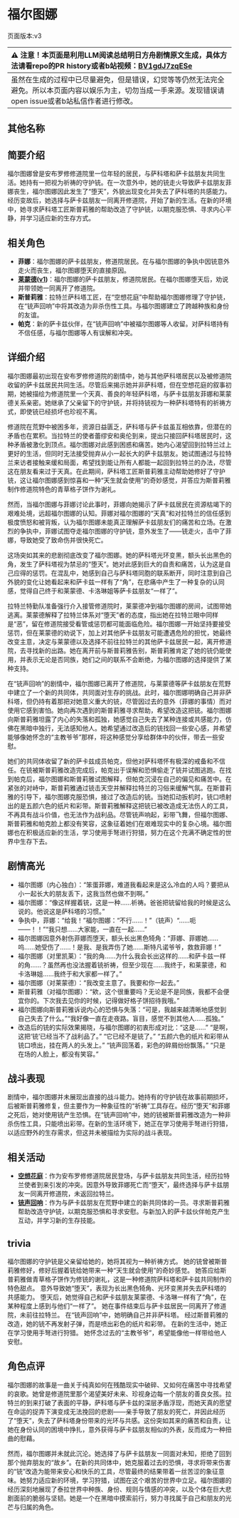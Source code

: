 # 福尔图娜
页面版本:v3
 

| :warning: 注意！本页面是利用LLM阅读总结明日方舟剧情原文生成，具体方法请看repo的PR history或者b站视频：[BV1gdJ7zqESe](https://www.bilibili.com/video/BV1gdJ7zqESe/)         |
|:----------------------------|
| 虽然在生成的过程中已尽量避免，但是错误，幻觉等等仍然无法完全避免。所以本页面内容以娱乐为主，切勿当成一手来源。发现错误请open issue或者b站私信作者进行修改。|



## 其他名称

## 简要介绍
福尔图娜曾是安布罗修修道院里一位年轻的居民，与萨科塔和萨卡兹朋友共同生活。她持有一把视为祈祷的守护铳。在一次意外中，她的铳走火导致萨卡兹朋友菲娜丧生，福尔图娜因此发生了“堕天”，外貌出现变化并失去了萨科塔的共感能力。经历变故后，她选择与萨卡兹朋友一同离开修道院，开始了新的生活。在新的环境中，她寻求萨科塔工匠斯普莉雅的帮助改造了守护铳，以期克服恐惧、寻求内心平静，并学习适应新的生存方式。
## 相关角色
-   **菲娜**：福尔图娜的萨卡兹朋友，修道院居民。在与福尔图娜的争执中因铳意外走火而丧生，福尔图娜堕天的直接原因。
-   **[莱蒙德](extended_char_lai_meng_de.md)([v1](../chars/extended_char_lai_meng_de.md))**：福尔图娜的萨卡兹朋友，修道院居民。在福尔图娜堕天后，劝说并带领她一同离开了修道院。
-   **斯普莉雅**：拉特兰萨科塔工匠，在“空想花庭”中帮助福尔图娜修理了守护铳，在“铳声回响”中将其改造为非杀伤性工具。与福尔图娜建立了跨越种族和身份的友谊。
-   **帕克**：新的萨卡兹伙伴，在“铳声回响”中被福尔图娜等人收留。对萨科塔持有不信任感，与福尔图娜等人有误解和冲突。
## 详细介绍
福尔图娜最初出现在安布罗修修道院的剧情中，她与其他萨科塔居民以及被修道院收留的萨卡兹居民共同生活。尽管后来揭示她并非萨科塔，但在空想花庭的叙事初期，她被描绘为修道院里一个天真、善良的年轻萨科塔，与萨卡兹朋友菲娜和莱蒙德关系亲密。她继承了父亲留下的守护铳，并将持铳视为一种萨科塔特有的祈祷方式，即使铳已经损坏也珍视不离。

修道院在荒野中被困多年，资源日益匮乏，萨科塔与萨卡兹虽互相依靠，但潜在的矛盾也在累积。当拉特兰的使者蕾缪安和奥伦到来，提出只接回萨科塔居民时，这种矛盾被激化到顶点。福尔图娜对此感到困惑和痛苦。她内心渴望回到拉特兰过上更好的生活，但同时无法接受抛弃从小一起长大的萨卡兹朋友。她试图通过与拉特兰来访者接触来缓和局面，希望找到能让所有人都能一起回到拉特兰的办法，尽管这在朋友看来过于天真。在此期间，萨科塔工匠斯普莉雅主动帮助她修好了守护铳，这让福尔图娜感到惊喜和一种“天生就会使用”的奇妙感觉，并答应为斯普莉雅制作修道院特色的青草格子饼作为谢礼。

然而，当福尔图娜与菲娜讨论此事时，菲娜向她揭示了萨卡兹居民在资源枯竭下的艰难处境，远超福尔图娜的认知。菲娜对福尔图娜的“天真”和对拉特兰的信任感到极度愤怒和被背叛，认为福尔图娜未能真正理解萨卡兹朋友们的痛苦和立场。在激烈的争执中，菲娜试图夺走福尔图娜的守护铳，意外发生了——铳走火，击中了菲娜，导致她受了致命伤并很快死亡。

这场突如其来的悲剧彻底改变了福尔图娜。她的萨科塔光环变黑，额头长出黑色的角，发生了萨科塔视为禁忌的“堕天”。她对此感到巨大的自责和痛苦，认为这是自己应得的惩罚。在混乱中，她感到自己与萨科塔同胞的联系断开，同时注意到自己外貌的变化让她看起来和萨卡兹一样有了“角”，在悲痛中产生了一种复杂的认同感，觉得自己终于和莱蒙德、卡洛琳姐等萨卡兹朋友“一样了”。

拉特兰特勤队准备强行介入接管修道院时，莱蒙德冲到福尔图娜的房间，试图带她逃离。莱蒙德解释了拉特兰体系对“堕天”者的态度，指出她在拉特兰眼中同样是“恶”，留在修道院接受看管或惩罚都可能面临危险。福尔图娜一开始坚持要接受惩罚，但在莱蒙德的劝说下，加上对其他萨卡兹朋友可能遭遇危险的担忧，她最终改变主意，决定与莱蒙德以及选择不前往拉特兰的其他萨卡兹居民一起，离开修道院，去寻找新的出路。她在离开前与斯普莉雅告别，斯普莉雅肯定了她的铳仍能使用，并表示无论是否同族，她们之间的联系不会断绝，为福尔图娜的选择提供了某种支持。

在“铳声回响”的剧情中，福尔图娜已离开了修道院，与莱蒙德等萨卡兹朋友在荒野中建立了一个新的共同体，共同面对生存的挑战。此时，福尔图娜明确自己并非萨科塔，但仍持有着那把对她意义重大的铳，尽管因过去的意外（菲娜的事情）而对使用它感到害怕。她向再次遇到的斯普莉雅寻求帮助，希望改造这把铳。福尔图娜向斯普莉雅坦露了内心的失落和孤独，她感觉自己失去了某种连接或共感能力，仿佛在黑暗中独行，无法感知他人。她希望通过改造后的铳找回一些安心感，并希望能够像她怀念的“主教爷爷”那样，将这种感觉分享给群体中的伙伴，带去一些安慰。

她们的共同体收留了新的萨卡兹成员帕克，但他对萨科塔怀有极深的戒备和不信任。在铳被斯普莉雅改造完成后，帕克出于误解和恐惧偷走了铳并试图逃跑。在找到帕克后，福尔图娜和斯普莉雅试图解释，但帕克沉浸在自己的偏见和痛苦中。在紧张的对峙中，斯普莉雅通过铳击天空并解释拉特兰的习俗来缓解气氛。在斯普莉雅的引导下，福尔图娜克服恐惧，接过了改造后的铳。当她扣动扳机时，铳口喷射出的是五颜六色的纸片和彩带。斯普莉雅解释这把铳已被改造成无法伤人的工具，不再具有战斗价值，也无法作为战利品。尽管铳声响起，彩带飞舞，但福尔图娜、斯普莉雅和帕克脸上都没有笑容，这象征着她们在艰难现实中的复杂心境。福尔图娜也在积极适应新的生活，学习使用手弩进行狩猎，努力在这个充满不确定性的世界中生存下去。
## 剧情高光
*   福尔图娜（内心独白）：“笨蛋菲娜，难道我看起来是这么冷血的人吗？要把从小一起长大的朋友丢下，这我当然也做不到啊。”
*   福尔图娜：“像这样握着铳，这是一种......祈祷。爸爸把铳留给我的时候是这么说的。他说这是萨科塔的习惯。”
*   争执中，菲娜：“给我！”福尔图娜：“不行......！”（铳声）“......呃——！！”“我只想......大家能，一直在一起......”
*   福尔图娜因意外射伤菲娜而堕天，额头长出黑色犄角：“菲娜、菲娜她......呜......她受伤了......！是我、是我弄伤了她......斯特凡诺爷爷，救救菲娜！”
*   福尔图娜（对里凯莱）：“我的角......为什么我会长出这样的......和萨卡兹一样的角......？虽然再也没法握着铳祈祷，但至少现在......我终于，和莱蒙德，和卡洛琳姐......我终于和大家都一样了。”
*   福尔图娜（对莱蒙德）：“我改变主意了。我要和你一起去。”
*   斯普莉雅（对福尔图娜）：“欸，这个很重要吗？无论是不是同族，我都不会便宜你的。下次我去见你的时候，记得做好格子饼招待我哦。”
*   福尔图娜向斯普莉雅诉说内心的恐惧与失落：“可是，我越来越清晰地感觉到自己失去了什么。”“我好像一直在走夜路。盲目，感觉不到其他人......孤独。”
*   改造后的铳的实际效果揭晓，与福尔图娜的初衷形成对比：“这是......” “是啊，这把‘铳’已经当不了战利品了。” “它已经不是铳了。” “五颜六色的纸片和彩带从铳口喷出，挂在两人的头发上。” “铳声回荡着，彩色的碎屑纷纷飘落。” “只是在场的人脸上，都没有笑容。”
## 战斗表现
剧情中，福尔图娜并未展现出直接的战斗能力。她持有的守护铳在故事前期损坏，后被斯普莉雅修复，但主要作为一种象征性的“祈祷”工具存在。经历“堕天”和菲娜之死后，她对使用铳产生恐惧。在“铳声回响”中，她的铳被斯普莉雅改造为一种非杀伤性工具，只能喷出彩带。在新的生活环境下，她正在学习使用手弩进行狩猎，以适应野外的生存需求，但这并未被描绘为实际的战斗表现。
## 相关活动
-   **[空想花庭](../stories/act26side.md)**：作为安布罗修修道院居民登场，与萨卡兹朋友共同生活，经历拉特兰使者到来引发的冲突。因意外导致菲娜死亡而“堕天”，最终选择与萨卡兹朋友一同离开修道院，未返回拉特兰。
-   **[铳声回响](../stories/story_spuria_set_1.md)**：作为与萨卡兹朋友在荒野中建立的新共同体的一员。寻求斯普莉雅帮助改造守护铳，以期克服恐惧和寻求安慰。与新加入的萨卡兹伙伴帕克产生互动，并学习新的生存技能。
## trivia
福尔图娜的守护铳是父亲留给她的，她将其视为一种祈祷方式。
她的铳曾被斯普莉雅修好，修好后握着铳给她带来一种“天生就会使用”的奇妙感觉。
她答应给斯普莉雅做青草格子饼作为修铳的谢礼，这是一种修道院萨科塔和萨卡兹共同制作的特色甜点。
意外导致她“堕天”，表现为长出黑色犄角、光环变黑并失去萨科塔的共感能力。
堕天后，她觉得自己和萨卡兹朋友莱蒙德、卡洛琳一样有了“角”，在某种程度上感到与他们“一样了”。
她在事件结束后与萨卡兹居民一同离开了修道院，未前往拉特兰。
在“铳声回响”中，她明确自己并非萨科塔。
经过斯普莉雅的改造，她的铳不再发射子弹，而是喷出彩色的纸片和彩带。
在新的生活中，她正在学习使用手弩进行狩猎。
她怀念过去的“主教爷爷”，希望能像他一样带给他人安慰。
## 角色点评
福尔图娜的故事是一曲关于纯真如何在残酷现实中破碎、又如何在痛苦中寻找希望的哀歌。她曾是修道院里那个渴望美好未来、珍视身边每一个朋友的善良女孩。拉特兰的到来打破了表面的平静，萨科塔与萨卡兹的深层矛盾浮现，而她天真的愿望在命运的捉弄下演变成无法挽回的悲剧——亲手导致了朋友的死亡，并因此经历了“堕天”，失去了萨科塔身份带来的光环与共感。这份突如其来的痛苦和自责，让她在身份认同的困境中挣扎，意外获得与萨卡兹朋友相似的外表，反而成为一种扭曲的慰藉。

然而，福尔图娜并未就此沉沦。她选择了与萨卡兹朋友一同面对未知，拒绝了回到那个抛弃朋友的“故乡”。在新的共同体中，她克服着过去的恐惧，寻求将带来伤害的“铳”改造为能带来安心和快乐的工具，尽管最终的结果带着一丝苦涩的象征意味。她努力适应新的环境，学习狩猎，试图在这个艰苦的世界中立足。福尔图娜的经历深刻地展现了泰拉世界中种族、身份、规则与情感的冲突，以及个体在巨大悲剧面前的脆弱与坚韧。她是一个在黑暗中摸索前行，努力寻找属于自己和朋友的光芒与归属的角色。